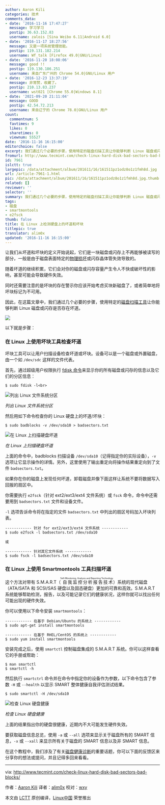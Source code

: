 ```yaml
---
author: Aaron Kili
categories: 技术
comments_data:
- date: '2016-11-16 17:47:27'
  message: 学习学习
  postip: 36.63.152.83
  username: zalois [Sina Weibo 6.11|Android 6.0]
- date: '2016-11-17 18:27:56'
  message: 又是一项系统管理技能。
  postip: 119.131.182.214
  username: Wf_talk [Firefox 49.0|GNU/Linux]
- date: '2016-11-20 18:08:06'
  message: good !!
  postip: 119.130.186.251
  username: 来自广东广州的 Chrome 54.0|GNU/Linux 用户
- date: '2016-12-23 13:37:19'
  message: 非常赞，收藏了。
  postip: 210.13.83.237
  username: wst021 [Chrome 55.0|Windows 8.1]
- date: '2021-09-20 21:11:04'
  message: GOOD
  postip: 42.54.72.213
  username: 来自辽宁的 Chrome 78.0|GNU/Linux 用户
count:
  commentnum: 5
  favtimes: 9
  likes: 0
  sharetimes: 0
  viewnum: 55527
date: '2016-11-16 16:15:00'
editorchoice: false
excerpt: 我们通过几个必要的步骤，使用特定的磁盘扫描工具让你能够判断 Linux 磁盘或闪存是否存在坏道。
fromurl: http://www.tecmint.com/check-linux-hard-disk-bad-sectors-bad-blocks/
id: 7961
islctt: true
largepic: /data/attachment/album/201611/16/161511pz1odz8o1z1fmh8d.jpg
url: /article-7961-1.html
pic: /data/attachment/album/201611/16/161511pz1odz8o1z1fmh8d.jpg.thumb.jpg
related: []
reviewer: ''
selector: ''
summary: 我们通过几个必要的步骤，使用特定的磁盘扫描工具让你能够判断 Linux 磁盘或闪存是否存在坏道。
tags:
- 磁盘
- smartmontools
- e2fsck
thumb: false
title: 在 Linux 上检测硬盘上的坏道和坏块
titlepic: true
translator: alim0x
updated: '2016-11-16 16:15:00'
---
```


让我们从坏道和坏块的定义开始说起，它们是一块磁盘或闪存上不再能够被读写的部分，一般是由于磁盘表面特定的[物理损坏](http://www.tecmint.com/defragment-linux-system-partitions-and-directories/)或闪存晶体管失效导致的。


随着坏道的继续积累，它们会对你的磁盘或闪存容量产生令人不快或破坏性的影响，甚至可能会导致硬件失效。


同时还需要注意的是坏块的存在警示你应该开始考虑买块新磁盘了，或者简单地将坏块标记为不可用。


因此，在这篇文章中，我们通过几个必要的步骤，使用特定的[磁盘扫描工具](http://www.tecmint.com/ncdu-a-ncurses-based-disk-usage-analyzer-and-tracker/)让你能够判断 Linux 磁盘或闪存是否存在坏道。


![](/data/attachment/album/201611/16/161511pz1odz8o1z1fmh8d.jpg)


以下就是步骤：


### 在 Linux 上使用坏块工具检查坏道


坏块工具可以让用户扫描设备检查坏道或坏块。设备可以是一个磁盘或外置磁盘，由一个如 `/dev/sdc` 这样的文件代表。


首先，通过超级用户权限执行 [fdisk 命令](http://www.tecmint.com/fdisk-commands-to-manage-linux-disk-partitions/)来显示你的所有磁盘或闪存的信息以及它们的分区信息：



```
$ sudo fdisk -l<br>
```

![列出 Linux 文件系统分区](/data/attachment/album/201611/16/161522zvofgpg5atqaz66q.png)


*列出 Linux 文件系统分区*


然后用如下命令检查你的 Linux 硬盘上的坏道/坏块：



```
$ sudo badblocks -v /dev/sda10 > badsectors.txt

```

![在 Linux 上扫描硬盘坏道](/data/attachment/album/201611/16/161523ae1f9efev9zmpa44.png)


*在 Linux 上扫描硬盘坏道*


上面的命令中，badblocks 扫描设备 `/dev/sda10`（记得指定你的实际设备），`-v` 选项让它显示操作的详情。另外，这里使用了输出重定向将操作结果重定向到了文件 `badsectors.txt`。


如果你在你的磁盘上发现任何坏道，卸载磁盘并像下面这样让系统不要将数据写入回报的扇区中。


你需要执行 `e2fsck`（针对 ext2/ext3/ext4 文件系统）或 `fsck` 命令，命令中还需要用到 `badsectors.txt` 文件和设备文件。


`-l` 选项告诉命令将在指定的文件 `badsectors.txt` 中列出的扇区号码加入坏块列表。



```
------------ 针对 for ext2/ext3/ext4 文件系统 ------------
$ sudo e2fsck -l badsectors.txt /dev/sda10

或

------------ 针对其它文件系统 ------------
$ sudo fsck -l badsectors.txt /dev/sda10

```

### 在 Linux 上使用 Smartmontools 工具扫描坏道


这个方法对带有 S.M.A.R.T（<ruby> 自我监控分析报告技术 <rp>  （ </rp> <rt>  Self-Monitoring, Analysis and Reporting Technology </rt> <rp>  ） </rp></ruby>）系统的现代磁盘（ATA/SATA 和 SCSI/SAS 硬盘以及固态硬盘）更加的可靠和高效。S.M.A.R.T 系统能够帮助检测，报告，以及可能记录它们的健康状况，这样你就可以找出任何可能出现的硬件失效。


你可以使用以下命令安装 `smartmontools`：



```
------------ 在基于 Debian/Ubuntu 的系统上 ------------
$ sudo apt-get install smartmontools

------------ 在基于 RHEL/CentOS 的系统上 ------------
$ sudo yum install smartmontools

```

安装完成之后，使用 `smartctl` 控制磁盘集成的 S.M.A.R.T 系统。你可以这样查看它的手册或帮助：



```
$ man smartctl
$ smartctl -h

```

然后执行 `smartctrl` 命令并在命令中指定你的设备作为参数，以下命令包含了参数 `-H` 或 `--health` 以显示 SMART 整体健康自我评估测试结果。



```
$ sudo smartctl -H /dev/sda10

```

![检查 Linux 硬盘健康](/data/attachment/album/201611/16/161523ycc1n841ncat1zz2.png)


*检查 Linux 硬盘健康*


上面的结果指出你的硬盘很健康，近期内不大可能发生硬件失效。


要获取磁盘信息总览，使用 `-a` 或 `--all` 选项来显示关于磁盘所有的 SMART 信息，`-x` 或 `--xall` 来显示所有关于磁盘的 SMART 信息以及非 SMART 信息。


在这个教程中，我们涉及了有关[磁盘健康诊断](http://www.tecmint.com/defragment-linux-system-partitions-and-directories/)的重要话题，你可以下面的反馈区来分享你的想法或提问，并且记得多回来看看。




---


via: <http://www.tecmint.com/check-linux-hard-disk-bad-sectors-bad-blocks/>


作者：[Aaron Kili](http://www.tecmint.com/author/aaronkili/) 译者：[alim0x](https://github.com/alim0x) 校对：[wxy](https://github.com/wxy)


本文由 [LCTT](https://github.com/LCTT/TranslateProject) 原创编译，[Linux中国](https://linux.cn/) 荣誉推出
